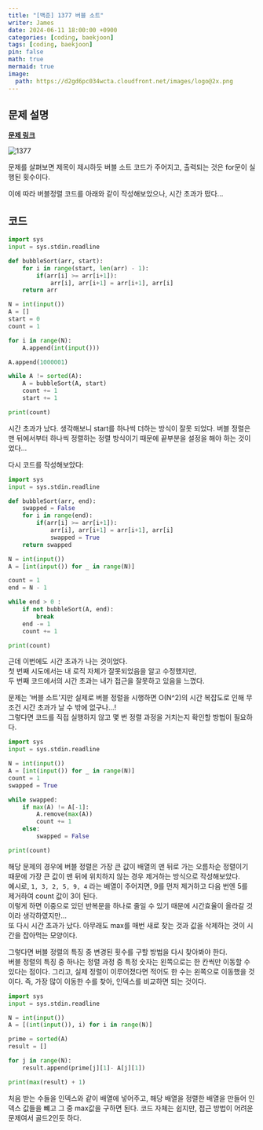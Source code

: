 ```yaml
---
title: "[백준] 1377 버블 소트"
writer: James
date: 2024-06-11 18:00:00 +0900
categories: [coding, baekjoon]
tags: [coding, baekjoon]
pin: false
math: true
mermaid: true
image:
  path: https://d2gd6pc034wcta.cloudfront.net/images/logo@2x.png
---
```


## 문제 설명

<b>[문제 링크](https://www.acmicpc.net/problem/1377)</b>

![1377](https://github.com/jaenam615/jaenam615.github.io/assets/155196757/46044632-4050-475f-bb6d-756c8527d1fb)

문제를 살펴보면 제목이 제시하듯 버블 소트 코드가 주어지고, 출력되는 것은 for문이 실행된 횟수이다.  

이에 따라 버블정렬 코드를 아래와 같이 작성해보았으나, 시간 초과가 떴다...  

## 코드

```python
import sys
input = sys.stdin.readline

def bubbleSort(arr, start):
    for i in range(start, len(arr) - 1):
        if(arr[i] >= arr[i+1]):
            arr[i], arr[i+1] = arr[i+1], arr[i]
    return arr

N = int(input())
A = []
start = 0
count = 1

for i in range(N):
    A.append(int(input()))

A.append(1000001)

while A != sorted(A):
    A = bubbleSort(A, start)
    count += 1
    start += 1

print(count)
```

시간 초과가 났다. 
생각해보니 start를 하나씩 더하는 방식이 잘못 되었다. 
버블 정렬은 맨 뒤에서부터 하나씩 정렬하는 정렬 방식이기 때문에 끝부분을 설정을 해야 하는 것이었다...   

다시 코드를 작성해보았다:

```python
import sys
input = sys.stdin.readline

def bubbleSort(arr, end):
    swapped = False
    for i in range(end):
        if(arr[i] >= arr[i+1]):
            arr[i], arr[i+1] = arr[i+1], arr[i]
            swapped = True
    return swapped

N = int(input())
A = [int(input()) for _ in range(N)]

count = 1
end = N - 1

while end > 0 :
    if not bubbleSort(A, end):
        break
    end -= 1
    count += 1

print(count)
```

근데 이번에도 시간 초과가 나는 것이었다.  
첫 번째 시도에서는 내 로직 자체가 잘못되었음을 알고 수정했지만,  
두 번째 코드에서의 시간 초과는 내가 접근을 잘못하고 있음을 느꼈다.  

문제는 '버블 소트'지만 실제로 버블 정렬을 시행하면 O(N^2)의 시간 복잡도로 인해 무조건 시간 초과가 날 수 밖에 없구나...!  
그렇다면 코드를 직접 실행하지 않고 몇 번 정렬 과정을 거치는지 확인할 방법이 필요하다.  

```python
import sys
input = sys.stdin.readline

N = int(input())
A = [int(input()) for _ in range(N)]
count = 1
swapped = True

while swapped:
    if max(A) != A[-1]:
        A.remove(max(A))
        count += 1
    else:
        swapped = False

print(count)
```

해당 문제의 경우에 버블 정렬은 가장 큰 값이 배열의 맨 뒤로 가는 오름차순 정렬이기 때문에 가장 큰 값이 맨 뒤에 위치하지 않는 경우 제거하는 방식으로 작성해보았다.  
예시로, `1, 3, 2, 5, 9, 4` 라는 배열이 주어지면, 9를 먼저 제거하고 다음 번엔 5를 제거하여 count 값이 3이 된다.  
이렇게 하면 이중으로 있던 반복문을 하나로 줄일 수 있기 때문에 시간효율이 올라갈 것이라 생각하였지만...  
또 다시 시간 초과가 났다. 아무래도 max를 매번 새로 찾는 것과 값을 삭제하는 것이 시간을 잡아먹는 모양이다.  

그렇다면 버블 정렬의 특징 중 변경된 횟수를 구할 방법을 다시 찾아봐야 한다.  
버블 정렬의 특징 중 하나는 정렬 과정 중 특정 숫자는 왼쪽으로는 한 칸씩만 이동할 수 있다는 점이다. 
그리고, 실제 정렬이 이루어졌다면 적어도 한 수는 왼쪽으로 이동했을 것이다. 
즉, 가장 많이 이동한 수를 찾아, 인덱스를 비교하면 되는 것이다. 

```python
import sys
input = sys.stdin.readline

N = int(input())
A = [(int(input()), i) for i in range(N)]

prime = sorted(A)
result = []

for j in range(N):
    result.append(prime[j][1]- A[j][1])

print(max(result) + 1)
```

처음 받는 수들을 인덱스와 같이 배열에 넣어주고, 해당 배열을 정렬한 배열을 만들어 인덱스 값들을 뺴고 그 중 max값을 구하면 된다. 
코드 자체는 쉽지만, 접근 방법이 어려운 문제여서 골드2인듯 하다. 
